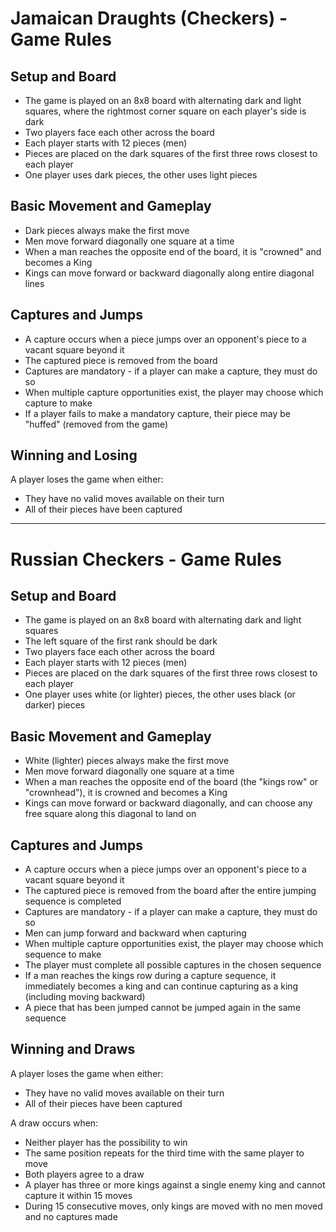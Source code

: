 # Jamaican Draughts (Checkers) - Game Rules

## Setup and Board
- The game is played on an 8x8 board with alternating dark and light squares, where the rightmost corner square on each player's side is dark
- Two players face each other across the board
- Each player starts with 12 pieces (men)
- Pieces are placed on the dark squares of the first three rows closest to each player
- One player uses dark pieces, the other uses light pieces

## Basic Movement and Gameplay
- Dark pieces always make the first move
- Men move forward diagonally one square at a time
- When a man reaches the opposite end of the board, it is "crowned" and becomes a King
- Kings can move forward or backward diagonally along entire diagonal lines

## Captures and Jumps
- A capture occurs when a piece jumps over an opponent's piece to a vacant square beyond it
- The captured piece is removed from the board
- Captures are mandatory - if a player can make a capture, they must do so
- When multiple capture opportunities exist, the player may choose which capture to make
- If a player fails to make a mandatory capture, their piece may be "huffed" (removed from the game)

## Winning and Losing
A player loses the game when either:
- They have no valid moves available on their turn
- All of their pieces have been captured

---

# Russian Checkers - Game Rules

## Setup and Board
- The game is played on an 8x8 board with alternating dark and light squares
- The left square of the first rank should be dark
- Two players face each other across the board
- Each player starts with 12 pieces (men)
- Pieces are placed on the dark squares of the first three rows closest to each player
- One player uses white (or lighter) pieces, the other uses black (or darker) pieces

## Basic Movement and Gameplay
- White (lighter) pieces always make the first move
- Men move forward diagonally one square at a time
- When a man reaches the opposite end of the board (the "kings row" or "crownhead"), it is crowned and becomes a King
- Kings can move forward or backward diagonally, and can choose any free square along this diagonal to land on

## Captures and Jumps
- A capture occurs when a piece jumps over an opponent's piece to a vacant square beyond it
- The captured piece is removed from the board after the entire jumping sequence is completed
- Captures are mandatory - if a player can make a capture, they must do so
- Men can jump forward and backward when capturing
- When multiple capture opportunities exist, the player may choose which sequence to make
- The player must complete all possible captures in the chosen sequence
- If a man reaches the kings row during a capture sequence, it immediately becomes a king and can continue capturing as a king (including moving backward)
- A piece that has been jumped cannot be jumped again in the same sequence

## Winning and Draws
A player loses the game when either:
- They have no valid moves available on their turn
- All of their pieces have been captured

A draw occurs when:
- Neither player has the possibility to win
- The same position repeats for the third time with the same player to move
- Both players agree to a draw
- A player has three or more kings against a single enemy king and cannot capture it within 15 moves
- During 15 consecutive moves, only kings are moved with no men moved and no captures made
